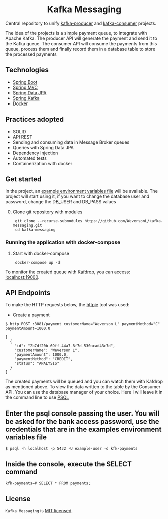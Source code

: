 <h1 align="center">
   Kafka Messaging
</h1>

Central repository to unify [kafka-producer](https://github.com/WeversonL/kafka-producer.git) and [kafka-consumer](https://github.com/WeversonL/kafka-consumer.git) projects. 

The idea of the projects is a simple payment queue, to integrate with Apache Kafka. The producer API will generate the payment and send it to the Kafka queue. The consumer API will consume the payments from this queue, process them and finally record them in a database table to store the processed payments

## Technologies
 
- [Spring Boot](https://spring.io/projects/spring-boot)
- [Spring MVC](https://docs.spring.io/spring-framework/reference/web/webmvc.html)
- [Spring Data JPA](https://spring.io/projects/spring-data-jpa)
- [Spring Kafka](https://docs.spring.io/spring-kafka/reference/html/)
- [Docker](https://docs.docker.com/get-started/)

## Practices adopted

- SOLID
- API REST
- Sending and consuming data in Message Broker queues
- Queries with Spring Data JPA
- Dependency Injection
- Automated tests
- Containerization with docker

## Get started

In the project, an [example environment variables file](example.env) will be available. The project will start using it, if you want to change the database user and password, change the DB_USER and DB_PASS values

0. Clone git repository with modules

        git clone --recurse-submodules https://github.com/WeversonL/kafka-messaging.git
        cd kafka-messaging

### Running the application with docker-compose

1. Start with docker-compose

        docker-compose up -d

To monitor the created queue with [Kafdrop](https://github.com/obsidiandynamics/kafdrop), you can access: [localhost:19000](http://localhost:8080).

## API Endpoints

To make the HTTP requests below, the [httpie](https://httpie.io) tool was used:

- Create a payment 
```
$ http POST :8081/payment customerName="Weverson L" paymentMethod="C" paymentAmount=1000.0

[
  {
    "id": "2b7df20b-69ff-44a7-8f7d-530acad43c7d",
    "customerName": "Weverson L",
    "paymentAmount": 1000.0,
    "paymentMethod": "CREDIT",
    "status": "ANALYSIS"
  }
]
```

The created payments will be queued and you can watch them with Kafdrop as mentioned above. 
To view the data written to the table by the Consumer API. You can use the database manager of your choice. Here I will leave it in the command line to use [PSQL](https://www.postgresql.org/docs/current/app-psql.html)

## Enter the psql console passing the user. You will be asked for the bank access password, use the credentials that are in the examples environment variables file

```
$ psql -h localhost -p 5432 -U example-user -d kfk-payments
```

## Inside the console, execute the SELECT command

```
kfk-payments=# SELECT * FROM payments;
```

## License

`Kafka Messaging` is [MIT licensed](LICENSE).